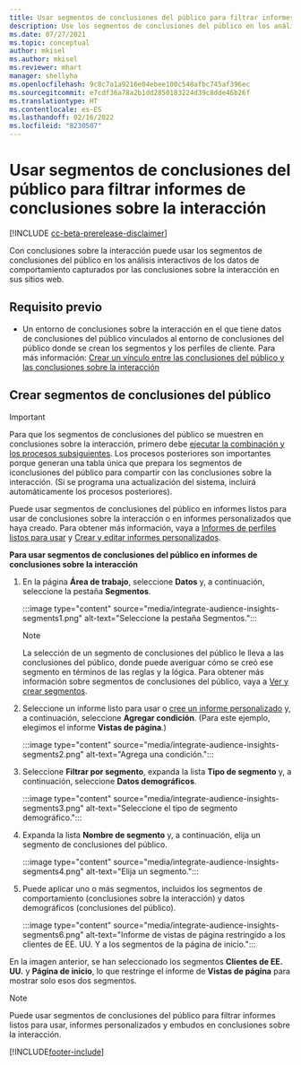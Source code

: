 ```yaml
---
title: Usar segmentos de conclusiones del público para filtrar informes de conclusiones sobre la interacción
description: Use los segmentos de conclusiones del público en los análisis interactivos de los datos de comportamiento capturados por las conclusiones sobre la interacción en el sitio web de un cliente.
ms.date: 07/27/2021
ms.topic: conceptual
author: mkisel
ms.author: mkisel
ms.reviewer: mhart
manager: shellyha
ms.openlocfilehash: 9c8c7a1a9216e04ebee100c548afbc745af396ec
ms.sourcegitcommit: e7cdf36a78a2b1dd2850183224d39c8dde46b26f
ms.translationtype: HT
ms.contentlocale: es-ES
ms.lasthandoff: 02/16/2022
ms.locfileid: "8230507"
---
```

# <a name="use-audience-insights-segments-to-filter-engagement-insights-reports"></a>Usar segmentos de conclusiones del público para filtrar informes de conclusiones sobre la interacción

[!INCLUDE [cc-beta-prerelease-disclaimer](includes/cc-beta-prerelease-disclaimer.md)]

Con conclusiones sobre la interacción puede usar los segmentos de conclusiones del público en los análisis interactivos de los datos de comportamiento capturados por las conclusiones sobre la interacción en sus sitios web.

## <a name="prerequisite"></a>Requisito previo

- Un entorno de conclusiones sobre la interacción en el que tiene datos de conclusiones del público vinculados al entorno de conclusiones del público donde se crean los segmentos y los perfiles de cliente. Para más información: [Crear un vínculo entre las conclusiones del público y las conclusiones sobre la interacción](integrate-audience-insights-engagement-insights.md)

## <a name="create-audience-insights-segments"></a>Crear segmentos de conclusiones del público 

> [!IMPORTANT]
> Para que los segmentos de conclusiones del público se muestren en conclusiones sobre la interacción, primero debe [ejecutar la combinación y los procesos subsiguientes](../audience-insights/merge-entities.md). Los procesos posteriores son importantes porque generan una tabla única que prepara los segmentos de iconclusiones del público para compartir con las conclusiones sobre la interacción. (Si se programa una actualización del sistema, incluirá automáticamente los procesos posteriores).

Puede usar segmentos de conclusiones del público en informes listos para usar de conclusiones sobre la interacción o en informes personalizados que haya creado. Para obtener más información, vaya a [Informes de perfiles listos para usar](profile-reports.md) y [Crear y editar informes personalizados](custom-reports.md).

**Para usar segmentos de conclusiones del público en informes de conclusiones sobre la interacción**

1. En la página **Área de trabajo**, seleccione **Datos** y, a continuación, seleccione la pestaña **Segmentos**.

    :::image type="content" source="media/integrate-audience-insights-segments1.png" alt-text="Seleccione la pestaña Segmentos.":::

   >[!NOTE]
   > La selección de un segmento de conclusiones del público le lleva a las conclusiones del público, donde puede averiguar cómo se creó ese segmento en términos de las reglas y la lógica. Para obtener más información sobre segmentos de conclusiones del público, vaya a [Ver y crear segmentos](../audience-insights/segments.md).

2. Seleccione un informe listo para usar o [cree un informe personalizado](custom-reports.md) y, a continuación, seleccione **Agregar condición**. (Para este ejemplo, elegimos el informe **Vistas de página**.)

    :::image type="content" source="media/integrate-audience-insights-segments2.png" alt-text="Agrega una condición.":::

3. Seleccione **Filtrar por segmento**, expanda la lista **Tipo de segmento** y, a continuación, seleccione **Datos demográficos**.

    :::image type="content" source="media/integrate-audience-insights-segments3.png" alt-text="Seleccione el tipo de segmento demográfico.":::

4. Expanda la lista **Nombre de segmento** y, a continuación, elija un segmento de conclusiones del público.

    :::image type="content" source="media/integrate-audience-insights-segments4.png" alt-text="Elija un segmento.":::

5. Puede aplicar uno o más segmentos, incluidos los segmentos de comportamiento (conclusiones sobre la interacción) y datos demográficos (conclusiones del público). 

    :::image type="content" source="media/integrate-audience-insights-segments6.png" alt-text="Informe de vistas de página restringido a los clientes de EE. UU. Y a los segmentos de la página de inicio.":::

En la imagen anterior, se han seleccionado los segmentos **Clientes de EE. UU.** y **Página de inicio**, lo que restringe el informe de **Vistas de página** para mostrar solo esos dos segmentos. 


>[!NOTE]
> Puede usar segmentos de conclusiones del público para filtrar informes listos para usar, informes personalizados y embudos en conclusiones sobre la interacción. 


[!INCLUDE[footer-include](../includes/footer-banner.md)]